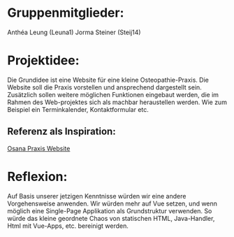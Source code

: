 # Gruppenmitglieder:
Anthéa Leung (Leuna1)
Jorma Steiner (Steij14)

# Projektidee: 
Die Grundidee ist eine Website für eine kleine Osteopathie-Praxis. Die Website soll die Praxis
vorstellen und ansprechend dargestellt sein. Zusätzlich sollen weitere möglichen Funktionen
eingebaut werden, die im Rahmen des Web-projektes sich als machbar heraustellen werden. Wie zum
Beispiel ein Terminkalender, Kontaktformular etc.

## Referenz als Inspiration:
[Osana Praxis Website](https://www.osana.ch/osteopathische-behandlungsformen "Osana Praxis Website")

# Reflexion:
Auf Basis unserer jetzigen Kenntnisse würden wir eine andere Vorgehensweise anwenden.
Wir würden mehr auf Vue setzen, und wenn möglich eine Single-Page Applikation als Grundstruktur verwenden.
So würde das kleine geordnete Chaos von statischen HTML, Java-Handler, Html mit Vue-Apps, etc. bereinigt werden.